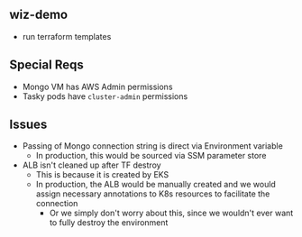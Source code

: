 ## wiz-demo
- run terraform templates

## Special Reqs
- Mongo VM has AWS Admin permissions
- Tasky pods have `cluster-admin` permissions

## Issues
- Passing of Mongo connection string is direct via Environment variable
    - In production, this would be sourced via SSM parameter store
- ALB isn't cleaned up after TF destroy
    - This is because it is created by EKS
    - In production, the ALB would be manually created and we would assign necessary annotations to K8s resources to facilitate the connection
      - Or we simply don't worry about this, since we wouldn't ever want to fully destroy the environment
